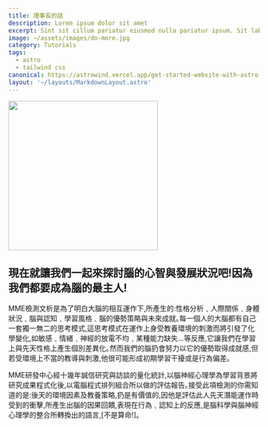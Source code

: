 ```yaml
---
title: 理事長的話
description: Lorem ipsum dolor sit amet
excerpt: Sint sit cillum pariatur eiusmod nulla pariatur ipsum. Sit laborum anim qui mollit tempor pariatur.
image: ~/assets/images/do-more.jpg
category: Tutorials
tags:
  - astro
  - tailwind css
canonical: https://astrowind.vercel.app/get-started-website-with-astro-tailwind-css
layout: '~/layouts/MarkdownLayout.astro'
---
```

<img src="/images/aboutboss.jpg" width="300" height=300>

## 現在就讓我們一起來探討腦的心智與發展狀況吧!因為我們都要成為腦的最主人!

MME檢測文析是為了明白大腦的相互運作下,所產生的:性格分析﹑人際關係﹑身體狀況﹑腦與認知﹑學習風格﹑腦的優勢策略與未來成就｡每一個人的大腦都有自己一套獨一無二的思考模式,這思考模式在運作上身受教養環境的刺激而將引發了化學變化,如敏感﹑情緒﹑神經的放電不均﹑某種能力缺失...等反應,它讓我們在學習上與先天性格上產生個別差異化｡然而我們的腦扔會努力以它的優勢取得成就感,但若受環境上不當的教導與刺激,他很可能形成初期學習干擾或是行為偏差｡

MME研發中心經十幾年誠信研究與訪談的量化統計,以腦神經心理學為學習背景將研究成果程式化後,以電腦程式排列組合所以做的評估報告｡接受此項檢測的你需知道的是:後天的環境因素及教養策略,扔是有價值的,因他是評估此人先天潛能運作時受到的衝擊,所產生出腦的因果回饋,表現在行為﹑認知上的反應,是腦科學與腦神經心理學的整合所轉換出的語言,[不是算命!]｡


